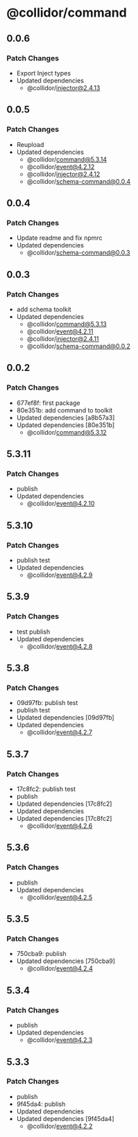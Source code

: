 # @collidor/command

## 0.0.6

### Patch Changes

- Export Inject types
- Updated dependencies
  - @collidor/injector@2.4.13

## 0.0.5

### Patch Changes

- Reupload
- Updated dependencies
  - @collidor/command@5.3.14
  - @collidor/event@4.2.12
  - @collidor/injector@2.4.12
  - @collidor/schema-command@0.0.4

## 0.0.4

### Patch Changes

- Update readme and fix npmrc
- Updated dependencies
  - @collidor/schema-command@0.0.3

## 0.0.3

### Patch Changes

- add schema toolkit
- Updated dependencies
  - @collidor/command@5.3.13
  - @collidor/event@4.2.11
  - @collidor/injector@2.4.11
  - @collidor/schema-command@0.0.2

## 0.0.2

### Patch Changes

- 677ef8f: first package
- 80e351b: add command to toolkit
- Updated dependencies [a8b57a3]
- Updated dependencies [80e351b]
  - @collidor/command@5.3.12

## 5.3.11

### Patch Changes

- publish
- Updated dependencies
  - @collidor/event@4.2.10

## 5.3.10

### Patch Changes

- publish test
- Updated dependencies
  - @collidor/event@4.2.9

## 5.3.9

### Patch Changes

- test publish
- Updated dependencies
  - @collidor/event@4.2.8

## 5.3.8

### Patch Changes

- 09d97fb: publish test
- publish test
- Updated dependencies [09d97fb]
- Updated dependencies
  - @collidor/event@4.2.7

## 5.3.7

### Patch Changes

- 17c8fc2: publish test
- publish
- Updated dependencies [17c8fc2]
- Updated dependencies
- Updated dependencies [17c8fc2]
  - @collidor/event@4.2.6

## 5.3.6

### Patch Changes

- publish
- Updated dependencies
  - @collidor/event@4.2.5

## 5.3.5

### Patch Changes

- 750cba9: publish
- Updated dependencies [750cba9]
  - @collidor/event@4.2.4

## 5.3.4

### Patch Changes

- publish
- Updated dependencies
  - @collidor/event@4.2.3

## 5.3.3

### Patch Changes

- publish
- 9f45da4: publish
- Updated dependencies
- Updated dependencies [9f45da4]
  - @collidor/event@4.2.2
